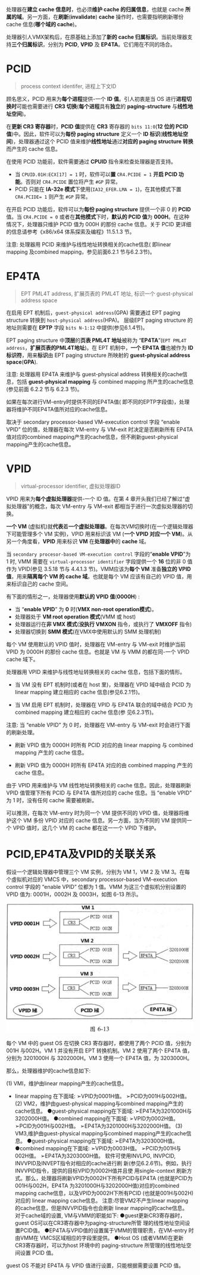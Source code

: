 
处理器在**建立 cache 信息时**，也必须**维护 cache 的归属信息**，也就是 cache **所属的域**。另一方面，在**刷新**(**invalidate**) **cache** 操作时，也需要指明刷新哪份cache 信息(**哪个域的 cache**)。

处理器引人VMX架构后，在原基础上添加了**新的 cache 归属标识**。当前处理器支持**三个归属标识**，分别为 **PCID**, **VPID** 及 **EP4TA**。它们用在不同的场合。

# PCID

> process context identifer, 进程上下文ID

顾名思义，PCID 用来为**每个进程**提供-一个 **ID 值**。引人初衷是当 OS 进行**进程切换时**可能也需要进行 **CR3 切换**(**每个进程**具有**独立**的 **paging-structure** 与**线性地址空间**)。

在**更新 CR3 寄存器**时，**PCID 值**提供在 **CR3** 寄存器的 `bits 11:0`(**12 位的 PCID 值**)中。因此，软件可以为**每份 paging structure** 定义一个 **ID 标识**(**线性地址空间**)，处理器通过这个 PCID 值来维护**线性地址**通过**对应的 paging structure 转换**而产生的 cache 信息。

在使用 PCID 功能前，软件需要通过 **CPUID** 指令来检查处理器是否支持。

* 当 `CPUID.01H:ECX[17] = 1` 时，软件可以**置** `CR4.PCIDE = 1` **开启 PCID 功能**。否则对 `CR4.PCIDE` 置位将产生 `#GP` 异常。
* PCID 只能在 **IA-32e 模式**下使用(`IA32_EFER.LMA = 1`)，在其他模式下置 `CR4.PCIDE= 1` 则产生 `#GP` 异常。

在开启 PCID 功能后，软件可以为**每份 paging structure** 提供一个非 0 的 **PCID** 值。当 `CR4.PCIDE = 0` 或者在**其他模式**下时，**默认的 PCID 值**为 **000H**。在这种情况下，处理器只维护 PCID 值为 000H 的那份 cache 信息。关于 PCID 更详细的信息请参考《x86/x64 体系探索及编程》11.5.1.3 节。

注意: 处理器用 PCID 来维护与线性地址转换相关的cache信息( 即linear mapping 及combined mapping，参见前面6.2.1 节与6.2.3节)。

# EP4TA

> EPT PML4T address, 扩展页表的 PML4T 地址, 标识一个 guest-physical address space

在启用 EPT 机制后，`guest-physical address`(GPA) 需要通过 EPT paging structure 转换到 `host-physical address`(HPA)。 层级EPT paging structure 的地址则需要在 **EPTP** 字段 `bits N-1:12` 中提供(参见6.1.4节)。

EPT paging structure 中**顶层**的**页表 PML4T 地址**被称为 “**EP4TA**”(`EPT PML4T address`，**扩展页表的PML4T地址**)。在 EPT 机制中，**一个 EP4TA 值**也被作为 **ID 标识符**，用来**标识**由 EPT paging structure 所映射的 **guest-physical address space**(**GPA**).

注意: 处理器用 EP4TA 来维护与 guest-physical address 转换相关的cache信息，包括 **guest-physical mapping** 与 combined mapping 所产生的cache信息(参见前面 6.2.2 节与 6.2.3 节)。

如果在每次进行VM-entry时提供不同的EP4TA值( 即不同的EPTP字段值)，处理
器将维护不同EP4TA值所对应的cache信息。

取决于 secondary processor-based VM-execution control 字段 “enable VPID” 位的值，处理器在每次 VM-entry 与 VM-exit 时决定是否刷新所有 EP4TA 值对应的combined mapping产生的cache信息，但不刷新guest-physical mapping产生的cache信息。

# VPID 

> virtual-processor identifier, 虚拟处理器ID

VPID 用来为**每个虚拟处理器**提供-一个 ID 值。在第 4 章开头我们已经了解过“虚拟处理器”的概念，每次 VM-entry 与 VM-exit 都相当于进行一次虚拟处理器的切换。

**一个 VM** (虚拟机)就**代表**着**一个虚拟处理器**。在每次VM切换时(在一个逻辑处理器下可能管理多个 VM 实例)，VPID 用来标识该 VM (**一个 VPID 对应一个 VM**)。从另一个角度看，**VPID** 用来标识 **VM** 在**处理器中**的 **cache** 域。

当 `secondary procesor-based VM-execution control` 字段的“**enable VPID**”为 1 时, VMM 需要在 `virtual-processor identifier` 字段提供一个 **16** 位的非 0 值作为 VPID(参见 3.5.18 节与 4.4.1.3 节)。VMM应该为**每个 VM** 准备**独立的 VPID 值**，用来**隔离每个 VM 的 cache 域**。也就是每个 VM 应该有自己的 VPID 值，用来标识自己的 cache 空间。

有下面的情形之一，处理器使用**默认的 VPID 值**(**0000H**) :

* 当 “**enable VPID**” 为 **0** 时(**VMX non-root operation模式**)。
* 处理器处于 **VM root operation 模式**(VMM 或 host)
* 处理器运行在**非 VMX 模式**(**没执行 VMXON** 指令，或执行了 **VMXOFF** 指令)
* 处理器切换到 **SMM 模式**(在VMX中使用默认的 SMM 处理机制)

每个 VM 使用默认的 VPID 值时，处理器在 VM-entry 与 VM-exit 时维护当前 VPID 为 0000H 的那份 cache 信息。也就是 VM 与 VMM 的都在同-一个 VPID cache 域下。

处理器用 VPID 来维护与线性地址转换相关的 cache 信息，包括下面的情形。

* 当 VM 没有 EPT 机制时(或者在 host 里)，处理器在 VPID 域中结合 PCID 为 linear mapping 建立相应的 cache 信息(参见6.2.1节)。

* 当 VM 启用 EPT 机制时，处理器在 VPID 与 EP4TA 联合的域中结合 PCID 为 combined mapping 建立相应的 cache 信息(参 见6.2.3节)。

注意: 当 “enable VPID” 为 0 时，处理器在 VM-entry 与 VM-exit 时会进行下面的刷新处理。

* 刷新 VPID 值为 0000H 时所有 PCID 对应的由 linear mapping 与 combined mapping 产生的 cache 信息。

* 刷新 VPID 值为 0000H 时所有 EP4TA 对应的由 combined mapping 产生的 cache 信息。

由于 VPID 用来维护与 VM 线性地址转换相关的 cache 信息。因此，处理器刷新 VPID 值管理下所有 PCID 与 EP4TA 值所对应的 cache 信息。当 “enable VPID” 为 1 时，没有任何 cache 需要被刷新。

可以推测，在每次 VM-entry 时为同一个 VM 提供不同的 VPID 值，处理器将维护这个 VM 多份 VPID 对应的 cache 信息。另一方面，当为不同的 VM 提供同一个 VPID 值时，这几个 VM 的 cache 都在这一一个 VPID 下维护。

# PCID,EP4TA及VPID的关联关系

假设一个逻辑处理器中管理三个 VM 实例，分别为 VM 1，VM 2 及 VM 3。在每个虛拟机对应的 VMCS 中，secondary processor-based VM-execution control 字段的 “enable VPID” 位都为 1 值。VMM 为这三个虚拟机分别设置的 VPID 值为: 0001H，0002H 及 0003H，如图 6-13 所示。

![2022-11-21-17-35-49.png](./images/2022-11-21-17-35-49.png)

每个 VM 中的 guest OS 在切换 CR3 寄存器时，都使用了两个 PCID 值，分别为 001H 与002H。VM 1 并没有开启 EPT 转换机制。VM 2 使用了两个 EP4TA 值，分别为 3201000H 与 3202000H。VM 3 使用一个 EP4TA 值，为 3203000H。

那么，处理器维护的cache信息如下:

(1) VMI，维护由linear mapping产生的cache信息。

* linear mapping 在下面域:
➢VPID为0001H值。
➢PCID为001H与002H值。
(2) VM2，维护由guest-physical mapping与combined mapping产生的cache信息。
●guest-physical mapping在下面域:
➢EP4TA为3201000H与3202000H值。
●combined mapping在下面域:
➢VPID为0002H值。
➢PCID为001H与002H值。
➢EP4TA为3201000H与3202000H值。
(3) VM3,维护由guest-physical mapping与combined mapping产生的cache信息。
●guest-physical mapping在下面域: 
➢EP4TA为3203000H值。
●combined mapping在下面域:
➢VPID为0003H值。
➢PCID为001H与002H值。
➢EP4TA为3203000H值。
软件可使用INVLPG, INVPCID, INVVPID及INVEPT指令对相应的cache进行刷
新(参见6.2.6节)。例如，执行INVVPID指令，提供的目标VPID为0002H值并且使
用single-context 刷新方式。那么，处理器将刷新VPID为0002H下所有PCID与EP4TA
(也就是PCID为001H与002H，EP4TA 为3201000H与3202000H值)对应的combined
mapping cache信息，以及VPID为0002H下所有PCID (也就是001H与002H)对应的
linear mapping cache信息。
注意:尽管VM2不产生linear mapping 的cache信息，但是INVVPID指令也会刷新
linear mapping的cache信息。
对于cache域的设置, VM与VMM的职能如下:
●guest更新CR3寄存器时，guest OS可以在CR3寄存器中为paging-structure所管
理的线性地址空间设置PCID值。
●EP4TA与VPID值的设置属于VMM的管理职责，在VM-entry 时由VMM在
VMCS区域相应的字段里提供。
●Host OS (或者VMM)在更新CR3寄存器时，可以为host 环境中的 paging-structure 所管理的线性地址空间设置 PCID 值。

guest OS 不能对 EP4TA 与 VPID 值进行设置，只能根据需要设置 PCID 值。




